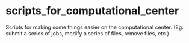 # scripts_for_computational_center

Scripts for making some things easier on the computational center. (Eg. submit a series of jobs, modify a series of files,
remove files, etc.)

